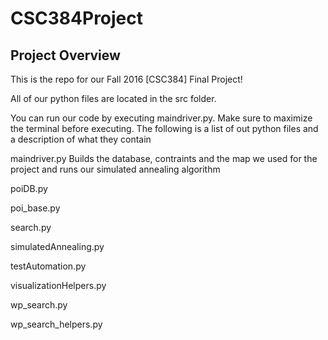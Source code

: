 # CSC384Project

## Project Overview

This is the repo for our Fall 2016 [CSC384] Final Project!

All of our python files are located in the src folder.

You can run our code by executing maindriver.py. Make sure to maximize the terminal before executing.
The following is a list of out python files and a description of what they contain

maindriver.py
Builds the database, contraints and the map we used for the project and runs our simulated annealing algorithm

poiDB.py

poi_base.py

search.py

simulatedAnnealing.py

testAutomation.py

visualizationHelpers.py

wp_search.py

wp_search_helpers.py




